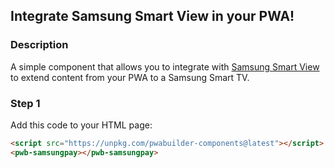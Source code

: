 <div id="headerDiv">

## Integrate Samsung Smart View in your PWA!

</div>

<div id="contentContainer">
<div id="leftSide">
  
### Description
A simple component that allows you to integrate with [Samsung Smart View](https://developer.samsung.com/smart-view) to extend content from your PWA to a Samsung Smart TV.

</div>

<div id="rightSide">

### Step 1

Add this code to your HTML page: 

<div class="codeBlockHeader">
  <copy-button codeurl="https://raw.githubusercontent.com/pwa-builder/pwabuilder-snippits/demo/src/samsungSmartView/samsungSmartView.html">
  </copy-button>
</div>

<div class="codeBlock">

```html
<script src="https://unpkg.com/pwabuilder-components@latest"></script>
<pwb-samsungpay></pwb-samsungpay>
```

</div>
</div>
